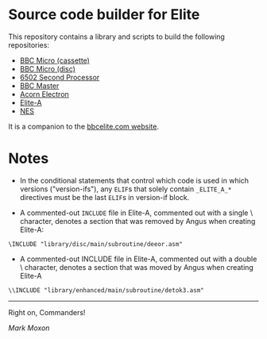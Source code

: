 # Source code builder for Elite

This repository contains a library and scripts to build the following repositories:

* [BBC Micro (cassette)](https://github.com/markmoxon/cassette-elite-beebasm)
* [BBC Micro (disc)](https://github.com/markmoxon/disc-elite-beebasm)
* [6502 Second Processor](https://github.com/markmoxon/6502sp-elite-beebasm)
* [BBC Master](https://github.com/markmoxon/master-elite-beebasm)
* [Acorn Electron](https://github.com/markmoxon/electron-elite-beebasm)
* [Elite-A](https://github.com/markmoxon/elite-a-beebasm)
* [NES](https://github.com/markmoxon/nes-elite-beebasm)

It is a companion to the [bbcelite.com website](https://www.bbcelite.com).

# Notes

* In the conditional statements that control which code is used in which versions ("version-ifs"), any `ELIF`s that solely contain `_ELITE_A_*` directives must be the last `ELIF`s in version-if block.

* A commented-out `INCLUDE` file in Elite-A, commented out with a single \ character, denotes a section that was removed by Angus when creating Elite-A:

```
\INCLUDE "library/disc/main/subroutine/deeor.asm"
```

* A commented-out INCLUDE file in Elite-A, commented out with a double \ character, denotes a section that was moved by Angus when creating Elite-A

```
\\INCLUDE "library/enhanced/main/subroutine/detok3.asm"
```

---

Right on, Commanders!

_Mark Moxon_